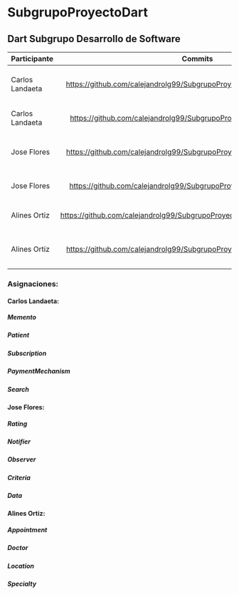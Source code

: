 # SubgrupoProyectoDart

## Dart Subgrupo Desarrollo de Software

| Participante | Commits | Descripcion |
| :---         |     :---:      |          ---: |
| Carlos Landaeta   | https://github.com/calejandrolg99/SubgrupoProyectoDart/tree/main/Memento    | Desarrollo del patron de diseño Memento     |
| Carlos Landaeta   | https://github.com/calejandrolg99/SubgrupoProyectoDart/tree/main/Search     | Desarrollo del componete de busqueda      |
| Jose Flores   | https://github.com/calejandrolg99/SubgrupoProyectoDart/tree/main/Observer    | Desarrollo del patron de diseño Observer    |
| Jose Flores   | https://github.com/calejandrolg99/SubgrupoProyectoDart/tree/main/Notifier    | Desarrollo del componete de notificaciones      |
| Alines Ortiz   | https://github.com/calejandrolg99/SubgrupoProyectoDart/tree/main/Appointment    | Desarrollo del componente de citas    |
| Alines Ortiz   | https://github.com/calejandrolg99/SubgrupoProyectoDart/tree/main/Specialty    | Desarrollo del componete de especialidades del doctor  |


### Asignaciones:

#### Carlos Landaeta:

##### Memento

##### Patient

##### Subscription

##### PaymentMechanism

##### Search


#### Jose Flores:

##### Rating

##### Notifier

##### Observer

##### Criteria

##### Data


#### Alines Ortiz:

##### Appointment

##### Doctor

##### Location

##### Specialty
